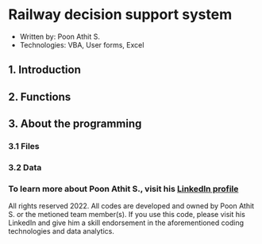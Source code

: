 # Railway decision support system
* Written by: Poon Athit S.
* Technologies: VBA, User forms, Excel
## 1. Introduction

## 2. Functions

## 3. About the programming

### 3.1 Files

### 3.2 Data

### To learn more about Poon Athit S., visit his [LinkedIn profile](https://www.linkedin.com/in/athit-srimachand/)

All rights reserved 2022. All codes are developed and owned by Poon Athit S. or the metioned team member(s). If you use this code, please visit his LinkedIn and give him a skill endorsement in the aforementioned coding technologies and data analytics.
